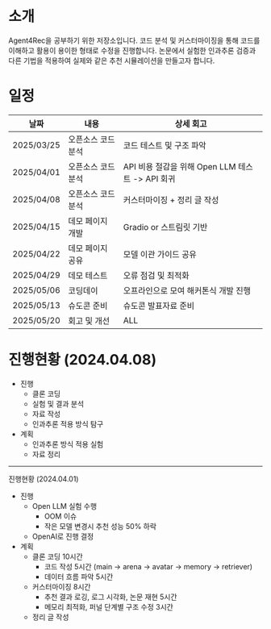 # 소개
Agent4Rec을 공부하기 위한 저장소입니다. 코드 분석 및 커스터마이징을 통해 코드를 이해하고 활용이 용이한 형태로 수정을 진행합니다. 논문에서 실험한 인과추론 검증과 다른 기법을 적용하여 실제와 같은 추천 시뮬레이션을 만들고자 합니다.

# 일정
| 날짜 | 내용 | 상세 회고 | 
| -------- | -------- | ---- |
| 2025/03/25 |  오픈소스 코드 분석 | 코드 테스트 및 구조 파악 | 
| 2025/04/01 |  오픈소스 코드 분석 | API 비용 절감을 위해 Open LLM 테스트 -> API 회귀 | 
| 2025/04/08 |  오픈소스 코드 분석 | 커스터마이징 + 정리 글 작성 |
| 2025/04/15 |  데모 페이지 개발 | Gradio or 스트림릿 기반  | 
| 2025/04/22 |  데모 페이지 공유 | 모델 이관 가이드 공유 | 
| 2025/04/29 |  데모 테스트 | 오류 점검 및 최적화 | 
| 2025/05/06 |  코딩데이    | 오프라인으로 모여 해커톤식 개발 진행 | 
| 2025/05/13 |  슈도콘 준비 | 슈도콘 발표자료 준비 | 
| 2025/05/20 |  회고 및 개선 | ALL |


# 진행현황 (2024.04.08)
- 진행
    - 클론 코딩
    - 실험 및 결과 분석
    - 자료 작성
    - 인과추론 적용 방식 탐구
- 계획
    - 인과추론 방식 적용 실험
    - 자료 정리

----------
진행현황 (2024.04.01)
- 진행
    - Open LLM 실험 수행
        - OOM 이슈
        - 작은 모델 변경시 추천 성능 50% 하락
    - OpenAI로 진행 결정
- 계획
    - 클론 코딩 10시간
        - 코드 작성 5시간 (main → arena → avatar → memory → retriever)
        - 데이터 흐름 파악 5시간
    - 커스터마이징 8시간
        - 추천 결과 로깅, 로그 시각화, 논문 재현 5시간
        - 메모리 최적화, 퍼널 단계별 구조 수정 3시간
    - 정리 글 작성
